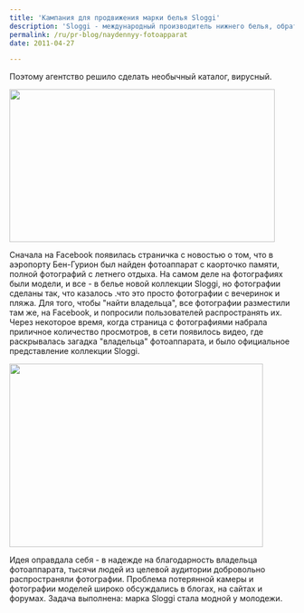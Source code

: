 ```yaml
---
title: 'Кампания для продвижения марки белья Sloggi'
description: 'Sloggi - международный производитель нижнего белья, обратился к агентству Yehoshua TBWA, Израиль, с просьбой создать каталог для новой коллекции. Проблема была в том, что бренд решил нацелиться на другую аудиторию, более молодую. Средний возраст покупателя бренда - 29 лет, а задача состояла в том, чтобы привлечь людей от 17 до 25 лет.'
permalink: /ru/pr-blog/naydennyy-fotoapparat
date: 2011-04-27

---
```


Поэтому агентство решило сделать необычный каталог, вирусный.

<img src="{{ site.assets }}/upload/sloggi1.jpg" alt="" class="post__img" width="469" height="270">

Сначала на Facebook появилась страничка с новостью о том, что в аэропорту Бен-Гурион был найден фотоаппарат с каорточко памяти, полной фотографий с летнего отдыха. На самом деле на фотографиях были модели, и все - в белье новой коллекции Sloggi, но фотографии сделаны так, что казалось .что это просто фотографии с вечеринок и пляжа. Для того, чтобы "найти владельца",  все фотографии разместили там же, на Facebook, и попросили пользователей распространять  их. Через некоторое время, когда страница с фотографиями набрала приличное количество просмотров, в сети появилось видео, где раскрывалась загадка "владельца" фотоаппарата, и было официальное представление коллекции Sloggi.

<img src="{{ site.assets }}/upload/sloggi3.jpg" alt="" class="post__img" width="448" height="324">

Идея оправдала себя - в надежде на благодарность владельца фотоаппарата, тысячи людей из целевой аудитории добровольно распространяли фотографии. Проблема потерянной камеры и фотографии моделей широко обсуждались в блогах, на сайтах и форумах. Задача выполнена: марка Sloggi стала модной у молодежи.

<object width="480" height="390"><param name="movie" value="https://www.youtube.com/v/j8GkIkpB1IE?fs=1&hl=ru_RU&rel=0"></param><param name="allowFullScreen" value="true"></param><param name="allowscriptaccess" value="always"></param><embed src="https://www.youtube.com/v/j8GkIkpB1IE?fs=1&amp;hl=ru_RU&amp;rel=0" type="application/x-shockwave-flash" width="480" height="390" allowscriptaccess="always" allowfullscreen="true"></embed></object>

